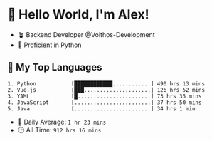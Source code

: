 # 👋 Hello World, I'm Alex!

- 🪴 Backend Developer @Voithos-Development
- 🐍 Proficient in Python

## 💚 My Top Languages
```
1. Python           [████████████............] 490 hrs 13 mins
2. Vue.js           [███.....................] 126 hrs 52 mins
3. YAML             [█.......................] 73 hrs 35 mins
4. JavaScript       [........................] 37 hrs 50 mins
5. Java             [........................] 34 hrs 1 min
```
- 💪 Daily Average: `1 hr 23 mins`
- 🕑 All Time: `912 hrs 16 mins`